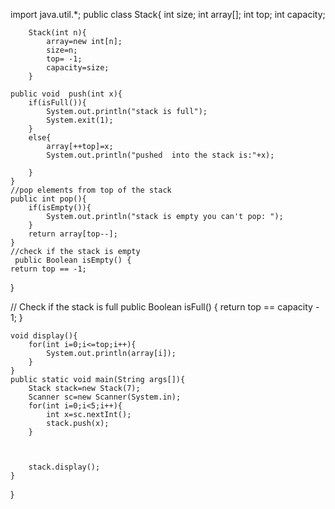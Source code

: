 import java.util.*;
public class Stack{
    int size;
    int array[];
    int top;
    int capacity;
        
        Stack(int n){
            array=new int[n];
            size=n;
            top= -1;
            capacity=size;
        }
   
    public void  push(int x){
        if(isFull()){
            System.out.println("stack is full");
            System.exit(1);
        }
        else{
            array[++top]=x;
            System.out.println("pushed  into the stack is:"+x);
            
        }
    }
    //pop elements from top of the stack
    public int pop(){
        if(isEmpty()){
            System.out.println("stack is empty you can't pop: ");
        }
        return array[top--];
    }
    //check if the stack is empty
     public Boolean isEmpty() {
    return top == -1;
  }

  // Check if the stack is full
  public Boolean isFull() {
    return top == capacity - 1;
  }


    
    void display(){
        for(int i=0;i<=top;i++){
            System.out.println(array[i]);
        }
    }
    public static void main(String args[]){
        Stack stack=new Stack(7);
        Scanner sc=new Scanner(System.in);
        for(int i=0;i<5;i++){
            int x=sc.nextInt();
            stack.push(x);
        }
        
        
        
        stack.display();
    }
}
